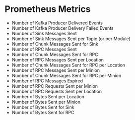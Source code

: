 Prometheus Metrics
====

* Number of Kafka Producer Delivered Events
* Number of Kafka Producer Delivery Failed Events
* Number of Sink Messages Sent
* Number of Sink Messages Sent per Topic (or per Module)
* Number of Chunk Messages Sent for Sink
* Number of RPC Messages Sent
* Number of Chunk Messages Sent for RPC
* Number of RPC Messages Sent per Location
* Number of Chunk Messages Sent for RPC per Location
* Number of RPC Messages Sent per Minion
* Number of Chunk Messages Sent for RPC per Minion
* Number of RPC Messages Expired
* Number of RPC Requests Sent per Minion
* Number of RPC Requests Sent per Location
* Number of Bytes Sent per Location
* Number of Bytes Sent per Minion
* Number of Bytes Sent for Sink
* Number of Bytes Sent for RPC


